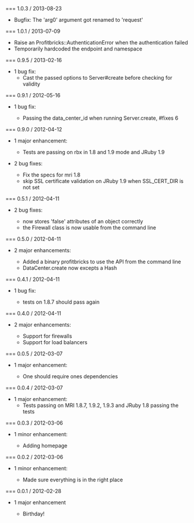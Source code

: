 === 1.0.3 / 2013-08-23

  * Bugfix: The 'arg0' argument got renamed to 'request'

=== 1.0.1 / 2013-07-09

  * Raise an Profitbricks::AuthenticationError when the authentication failed
  * Temporarily hardcoded the endpoint and namespace

=== 0.9.5 / 2013-02-16

* 1 bug fix:
  * Cast the passed options to Server#create before checking for validity

=== 0.9.1 / 2012-05-16

* 1 bug fix:

  * Passing the data_center_id when running Server.create, #fixes 6

=== 0.9.0 / 2012-04-12

* 1 major enhancement:

  * Tests are passing on rbx in 1.8 and 1.9 mode and JRuby 1.9

* 2 bug fixes:

  * Fix the specs for mri 1.8
  * skip SSL certificate validation on JRuby 1.9 when SSL_CERT_DIR is not set

=== 0.5.1 / 2012-04-11

* 2 bug fixes:

  * now stores 'false' attributes of an object correctly
  * the Firewall class is now usable from the command line

=== 0.5.0 / 2012-04-11

* 2 major enhancements:

  * Added a binary profitbricks to use the API from the command line
  * DataCenter.create now excepts a Hash

=== 0.4.1 / 2012-04-11

* 1 bug fix:

  * tests on 1.8.7 should pass again

=== 0.4.0 / 2012-04-11

* 2 major enhancements:

  * Support for firewalls
  * Support for load balancers

=== 0.0.5 / 2012-03-07

* 1 major enhancement:

  * One should require ones dependencies

=== 0.0.4 / 2012-03-07

* 1 major enhancement:
  * Tests passing on MRI 1.8.7, 1.9.2, 1.9.3 and JRuby 1.8 passing the tests

=== 0.0.3 / 2012-03-06

* 1 minor enhancement:

  * Adding homepage

=== 0.0.2 / 2012-03-06

* 1 minor enhancement:

  * Made sure everything is in the right place

=== 0.0.1 / 2012-02-28

* 1 major enhancement

  * Birthday!
